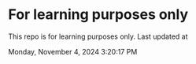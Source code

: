 # For learning purposes only
This repo is for learning purposes only.
Last updated at

Monday, November 4, 2024 3:20:17 PM

